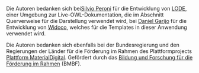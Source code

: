 Die Autoren bedanken sich bei[Silvio Peroni](http://www.essepuntato.it/) für die Entwicklung von [LODE](http://www.essepuntato.it/lode), einer Umgebung zur Live-OWL-Dokumentation, die im Abschnitt Querverweise für die Darstellung verwendet wird, bei [Daniel Garijo](https://w3id.org/people/dgarijo) für die Entwicklung von  [Widoco](https://github.com/dgarijo/Widoco), welches für die Templates in dieser Anwendung verwendet wird.</p>

Die Autoren bedanken sich ebenfalls bei der Bundesregierung und den Regierungen der Länder für die Förderung im Rahmen des Plattformprojects [Plattform MaterialDigital](https://www.materialdigital.de/). Gefördert durch das  [Bildung und Forschung für die Förderung im Rahmen](https://www.bmbf.de/bmbf/en) (BMBF).